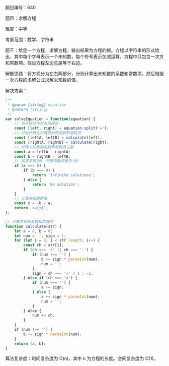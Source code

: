 题目编号：640

题目：求解方程

难度：中等

考察范围：数学、字符串

题干：给定一个方程，求解方程，输出结果为方程的根。方程以字符串的形式给出，其中每个字母表示一个未知数，每个符号表示加减运算，方程中只包含一次方和常数项。假设方程左边总是等于右边。

解题思路：将方程分为左右两部分，分别计算出未知数的系数和常数项，然后根据一次方程的求解公式求解未知数的值。

解决方案：

```javascript
/**
 * @param {string} equation
 * @return {string}
 */
var solveEquation = function(equation) {
    // 将方程分为左右两部分
    const [left, right] = equation.split('=');
    // 分别计算左右两部分的系数和常数项
    const [leftA, leftB] = calculate(left);
    const [rightA, rightB] = calculate(right);
    // 计算未知数的系数和常数项之差
    const a = leftA - rightA;
    const b = rightB - leftB;
    // 如果系数为0，判断常数项是否为0
    if (a === 0) {
        if (b === 0) {
            return 'Infinite solutions';
        } else {
            return 'No solution';
        }
    }
    // 计算未知数的值
    const x = -b / a;
    return `x={x}`;
};

// 计算方程的系数和常数项
function calculate(str) {
    let a = 0, b = 0;
    let num = '', sign = 1;
    for (let i = 0; i < str.length; i++) {
        const ch = str[i];
        if (ch === '+' || ch === '-') {
            if (num !== '') {
                b += sign * parseInt(num);
                num = '';
            }
            sign = ch === '+' ? 1 : -1;
        } else if (ch === 'x') {
            if (num === '') {
                a += sign;
            } else {
                a += sign * parseInt(num);
                num = '';
            }
        } else {
            num += ch;
        }
    }
    if (num !== '') {
        b += sign * parseInt(num);
    }
    return [a, b];
}
```

算法复杂度：时间复杂度为 O(n)，其中 n 为方程的长度。空间复杂度为 O(1)。